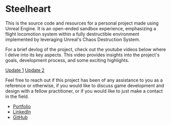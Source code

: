 # Steelheart
This is the source code and resources for a personal project made using Unreal Engine. It is an open-ended sandbox experience, emphasizing a flight locomotion system within a fully destructible environment implemented by leveraging Unreal's Chaos Destruction System.


For a brief devlog of the project, check out the youtube videos below where I delve into its key aspects. This video provides insights into the project's goals, development process, and some exciting highlights.

[Update 1](https://www.youtube.com/watch?v=cgh-2uNt7Gw)
[Update 2](https://www.youtube.com/watch?v=fwpXiolbTC0)

Feel free to reach out if this project has been of any assistance to you as a reference or otherwise, if you would like to discuss game development and design with a fellow practitioner, or if you would like to just make a contact in the field.

- [Portfolio](https://jasfiq-rahman.com/)
- [LinkedIn](https://www.linkedin.com/in/jasfiq-rahman/)
- [GitHub](https://github.com/JasFreaq)
